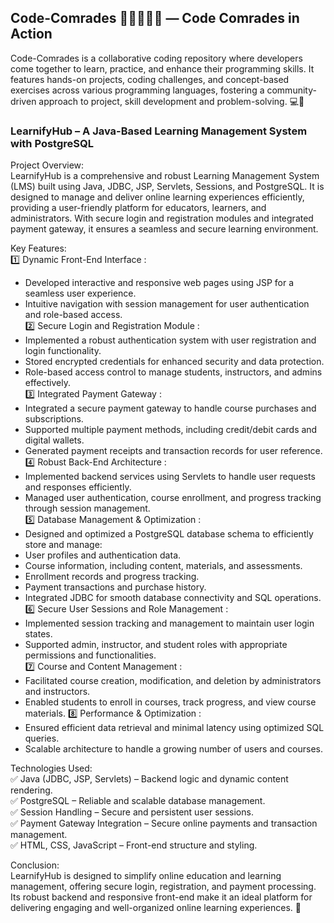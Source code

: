 ## Code-Comrades 👨‍💻🤝👩‍💻 — Code Comrades in Action
<p> Code-Comrades is a collaborative coding repository where developers come together to learn, practice, and enhance their programming skills. It features hands-on projects, coding challenges, and concept-based exercises across various programming languages, fostering a community-driven approach to project, skill development and problem-solving. 💻🚀</p>


### LearnifyHub – A Java-Based Learning Management System with PostgreSQL
Project Overview: <br>
LearnifyHub is a comprehensive and robust Learning Management System (LMS) built using Java, JDBC, JSP, Servlets, Sessions, and PostgreSQL. It is designed to manage and deliver online learning experiences efficiently, providing a user-friendly platform for educators, learners, and administrators. With secure login and registration modules and integrated payment gateway, it ensures a seamless and secure learning environment.

Key Features:<br>
1️⃣ Dynamic Front-End Interface : <br>
- Developed interactive and responsive web pages using JSP for a seamless user experience.<br>
- Intuitive navigation with session management for user authentication and role-based access.<br>
2️⃣ Secure Login and Registration Module : <br>
- Implemented a robust authentication system with user registration and login functionality.<br>
- Stored encrypted credentials for enhanced security and data protection.<br>
- Role-based access control to manage students, instructors, and admins effectively.<br>
3️⃣ Integrated Payment Gateway : <br>
- Integrated a secure payment gateway to handle course purchases and subscriptions.<br>
- Supported multiple payment methods, including credit/debit cards and digital wallets.<br>
- Generated payment receipts and transaction records for user reference.<br>
4️⃣ Robust Back-End Architecture : <br>
- Implemented backend services using Servlets to handle user requests and responses efficiently.<br>
- Managed user authentication, course enrollment, and progress tracking through session management.<br>
5️⃣ Database Management & Optimization : <br>
- Designed and optimized a PostgreSQL database schema to efficiently store and manage:<br>
- User profiles and authentication data. <br>
- Course information, including content, materials, and assessments.<br>
- Enrollment records and progress tracking.<br>
- Payment transactions and purchase history.<br>
- Integrated JDBC for smooth database connectivity and SQL operations.<br>
6️⃣ Secure User Sessions and Role Management : <br>
- Implemented session tracking and management to maintain user login states.<br>
- Supported admin, instructor, and student roles with appropriate permissions and functionalities.<br>
7️⃣ Course and Content Management : <br>
- Facilitated course creation, modification, and deletion by administrators and instructors.
- Enabled students to enroll in courses, track progress, and view course materials.
8️⃣ Performance & Optimization : <br>
- Ensured efficient data retrieval and minimal latency using optimized SQL queries.
- Scalable architecture to handle a growing number of users and courses.
  
Technologies Used: <br>
✅ Java (JDBC, JSP, Servlets) – Backend logic and dynamic content rendering. <br>
✅ PostgreSQL – Reliable and scalable database management. <br>
✅ Session Handling – Secure and persistent user sessions. <br>
✅ Payment Gateway Integration – Secure online payments and transaction management. <br>
✅ HTML, CSS, JavaScript – Front-end structure and styling. <br>

Conclusion:  <br>
LearnifyHub is designed to simplify online education and learning management, offering secure login, registration, and payment processing. Its robust backend and responsive front-end make it an ideal platform for delivering engaging and well-organized online learning experiences. 🚀
